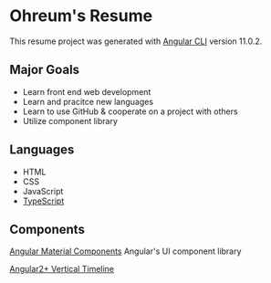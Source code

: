 # Ohreum's Resume

This resume project was generated with [Angular CLI](https://github.com/angular/angular-cli) version 11.0.2.

## Major Goals

- Learn front end web development
- Learn and pracitce new languages
- Learn to use GitHub & cooperate on a project with others
- Utilize component library

## Languages
- HTML
- CSS
- JavaScript
- [TypeScript](https://www.typescriptlang.org/)

## Components

[Angular Material Components](https://material.angular.io/components/categories)
Angular's UI component library

[Angular2+ Vertical Timeline](https://www.npmjs.com/package/ng-vertical-timeline)
